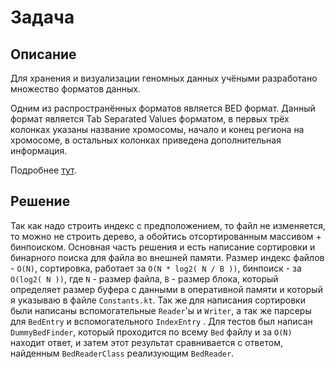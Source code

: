 # Задача

## Описание

Для хранения и визуализации геномных данных учёными разработано множество форматов данных.

Одним из распространённых форматов является BED формат. Данный формат является Tab Separated Values форматом, в первых
трёх колонках указаны название хромосомы, начало и конец региона на хромосоме, в остальных колонках приведена
дополнительная информация.

Подробнее [тут](https://genome.ucsc.edu/FAQ/FAQformat.html#format1).

## Решение

Так как надо строить индекс с предположением, то файл не изменяется, то можно не строить дерево, а обойтись
отсортированным массивом + бинпоиском. Основная часть решения и есть написание сортировки и бинарного поиска для файла
во внешней памяти. Размер индекс файлов - `O(N)`, сортировка, работает за `O(N * log2( N / B ))`, бинпоиск -
за `O(log2( N ))`, где `N` - размер файла, `B` - размер блока, который определяет размер буфера с данными в оперативной
памяти и который я указываю в файле `Constants.kt`. Так же для написания сортировки были написаны
вспомогательные `Reader`'ы и `Writer`, а так же парсеры для `BedEntry` и вспомогательного `IndexEntry` . Для тестов был
написан `DummyBedFinder`, который проходится по всему `Bed` файлу и за `O(N)` находит ответ, и затем этот результат
сравнивается с ответом, найденным `BedReaderClass` реализующим `BedReader`.